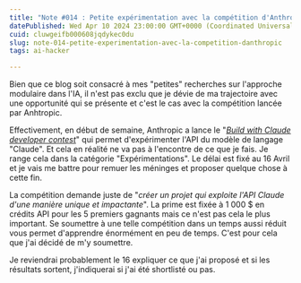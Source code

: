 ```yaml
---
title: "Note #014 : Petite expérimentation avec la compétition d'Anthropic"
datePublished: Wed Apr 10 2024 23:00:00 GMT+0000 (Coordinated Universal Time)
cuid: cluwgeifb000608jqdykec0du
slug: note-014-petite-experimentation-avec-la-competition-danthropic
tags: ai-hacker

---
```


Bien que ce blog soit consacré à mes "petites" recherches sur l'approche modulaire dans l'IA, il n'est pas exclu que je dévie de ma trajectoire avec une opportunité qui se présente et c'est le cas avec la compétition lancée par Anhtropic.

Effectivement, en début de semaine, Anthropic a lance le "[*Build with Claude developer contest*](https://docs.anthropic.com/claude/page/build-with-claude-developer-contest)" qui permet d'expérimenter l'API du modèle de langage "Claude". Et cela en réalité ne va pas à l'encontre de ce que je fais. Je range cela dans la catégorie "Expérimentations". Le délai est fixé au 16 Avril et je vais me battre pour remuer les méninges et proposer quelque chose à cette fin.

La compétition demande juste de "*créer un projet qui exploite l'API Claude d'une manière unique et impactante*". La prime est fixée à 1 000 $ en crédits API pour les 5 premiers gagnants mais ce n'est pas cela le plus important. Se soumettre à une telle compétition dans un temps aussi réduit vous permet d'apprendre énormément en peu de temps. C'est pour cela que j'ai décidé de m'y soumettre.

Je reviendrai probablement le 16 expliquer ce que j'ai proposé et si les résultats sortent, j'indiquerai si j'ai été shortlisté ou pas.